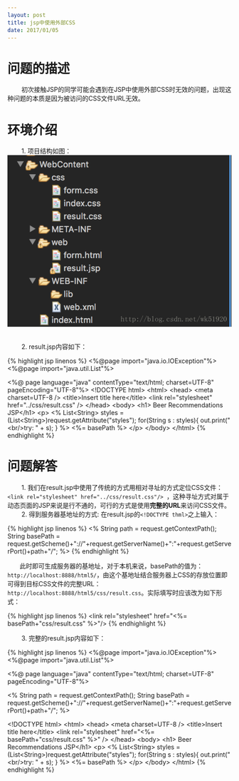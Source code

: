 ```yaml
---
layout: post
title: jsp中使用外部CSS
date: 2017/01/05
---
```

# 问题的描述

&nbsp;&nbsp;&nbsp;&nbsp;&nbsp;&nbsp;&nbsp; 初次接触JSP的同学可能会遇到在JSP中使用外部CSS时无效的问题，出现这种问题的本质是因为被访问的CSS文件URL无效。

# 环境介绍

&nbsp;&nbsp;&nbsp;&nbsp;&nbsp;&nbsp;&nbsp; 1. 项目结构如图：
![nothing][image-1]

<br>
&nbsp;&nbsp;&nbsp;&nbsp;&nbsp;&nbsp;&nbsp; 2.  result.jsp内容如下：

{% highlight jsp linenos %}
\<%@page import="java.io.IOException"%\>
\<%@page import="java.util.List"%\>

\<%@ page language="java" contentType="text/html; charset=UTF-8"
pageEncoding="UTF-8"%\>
\<!DOCTYPE html\>
\<html\>
\<head\>
\<meta charset=UTF-8 /\>
\<title\>Insert title here\</title\>
\<link rel="stylesheet" href="../css/result.css" /\>
\</head\>
\<body\>
\<h1\> Beer Recommendations JSP\</h1\>
\<p\>
   \<%
  List\<String\> styles = (List\<String\>)request.getAttribute("styles");
  for(String s : styles){
  out.print("\<br/\>try: " + s);
  }
   %\>
   \<%= basePath %\>
\</p\>
\</body\>
\</html\>
{% endhighlight %}

# 问题解答

&nbsp;&nbsp;&nbsp;&nbsp;&nbsp;&nbsp;&nbsp; 1. 我们在result.jsp中使用了传统的方式用相对寻址的方式定位CSS文件：`<link rel="stylesheet" href="../css/result.css"/> `，这种寻址方式对属于动态页面的JSP来说是行不通的，可行的方式是使用**完整的URL**来访问CSS文件。
&nbsp;&nbsp;&nbsp;&nbsp;&nbsp;&nbsp;&nbsp; 2. 得到服务器基地址的方式:  在result.jsp的`<!DOCTYPE thml>`之上输入：

{% highlight jsp linenos %}
\<%
String path = request.getContextPath();
String basePath = request.getScheme()+"://"+request.getServerName()+":"+request.getServerPort()+path+"/";
%\>
{% endhighlight %}

&nbsp;&nbsp;&nbsp;&nbsp;&nbsp;&nbsp;&nbsp;此时即可生成服务器的基地址，对于本机来说，basePath的值为：`http://localhost:8888/html5/`，由这个基地址结合服务器上CSS的存放位置即可得到目标CSS文件的完整URL：`http://localhost:8888/html5/css/result.css`。实际填写时应该改为如下形式：

{% highlight jsp linenos %}
\<link rel="stylesheet" href="\<%= basePath+"css/result.css" %\>"/\>
{% endhighlight %}

&nbsp;&nbsp;&nbsp;&nbsp;&nbsp;&nbsp;&nbsp; 3. 完整的result.jsp内容如下：

{% highlight jsp linenos %}
\<%@page import="java.io.IOException"%\>
\<%@page import="java.util.List"%\>

\<%@ page language="java" contentType="text/html; charset=UTF-8"
pageEncoding="UTF-8"%\>

\<%
String path = request.getContextPath();
String basePath = request.getScheme()+"://"+request.getServerName()+":"+request.getServerPort()+path+"/";
%\>

\<!DOCTYPE html\>
\<html\>
\<head\>
\<meta charset=UTF-8 /\>
\<title\>Insert title here\</title\>
\<link rel="stylesheet" href="\<%= basePath+"css/result.css" %\>" /\>
\</head\>
\<body\>
\<h1\> Beer Recommendations JSP\</h1\>
\<p\>
   \<%
  List\<String\> styles = (List\<String\>)request.getAttribute("styles");
  for(String s : styles){
  out.print("\<br/\>try: " + s);
  }
   %\>
   \<%= basePath %\>
\</p\>
\</body\>
\</html\>
{% endhighlight %}

[image-1]:	/assets/images/2017-01-05-jsp-css/01.png